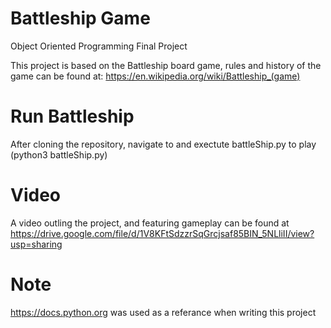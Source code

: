 # Battleship Game

Object Oriented Programming Final Project

This project is based on the Battleship board game, rules and history of the game can be found at:
https://en.wikipedia.org/wiki/Battleship_(game) 

# Run Battleship

After cloning the repository, navigate to and exectute battleShip.py to play (python3 battleShip.py)

# Video
A video outling the project, and featuring gameplay can be found at https://drive.google.com/file/d/1V8KFtSdzzrSqGrcjsaf85BIN_5NLliII/view?usp=sharing

# Note
https://docs.python.org was used as a referance when writing this project
